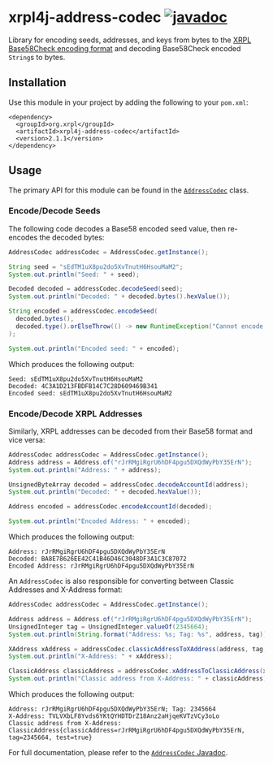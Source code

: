 # xrpl4j-address-codec [![javadoc](https://javadoc.io/badge2/org.xrpl/xrpl4j-address-codec/javadoc.svg?color=blue)](https://javadoc.io/doc/org.xrpl/xrpl4j-address-codec)

Library for encoding seeds, addresses, and keys from bytes to the [XRPL Base58Check encoding format](https://xrpl.org/base58-encodings.html) and decoding Base58Check encoded `String`s to bytes.

## Installation
Use this module in your project by adding the following to your `pom.xml`:
```
<dependency>
  <groupId>org.xrpl</groupId>
  <artifactId>xrpl4j-address-codec</artifactId>
  <version>2.1.1</version>
</dependency>
```

## Usage
The primary API for this module can be found in the [`AddressCodec`](./src/main/java/org/xrpl/xrpl4j/codec/addresses/AddressCodec.java) class.

### Encode/Decode Seeds
The following code decodes a Base58 encoded seed value, then re-encodes the decoded bytes:
```java
AddressCodec addressCodec = AddressCodec.getInstance();

String seed = "sEdTM1uX8pu2do5XvTnutH6HsouMaM2";
System.out.println("Seed: " + seed);

Decoded decoded = addressCodec.decodeSeed(seed);
System.out.println("Decoded: " + decoded.bytes().hexValue());

String encoded = addressCodec.encodeSeed(
  decoded.bytes(),
  decoded.type().orElseThrow(() -> new RuntimeException("Cannot encode seed without version type."))
);

System.out.println("Encoded seed: " + encoded);
```

Which produces the following output:
```
Seed: sEdTM1uX8pu2do5XvTnutH6HsouMaM2
Decoded: 4C3A1D213FBDFB14C7C28D609469B341
Encoded seed: sEdTM1uX8pu2do5XvTnutH6HsouMaM2
```

### Encode/Decode XRPL Addresses
Similarly, XRPL addresses can be decoded from their Base58 format and vice versa:
```java
AddressCodec addressCodec = AddressCodec.getInstance();
Address address = Address.of("rJrRMgiRgrU6hDF4pgu5DXQdWyPbY35ErN");
System.out.println("Address: " + address);

UnsignedByteArray decoded = addressCodec.decodeAccountId(address);
System.out.println("Decoded: " + decoded.hexValue());

Address encoded = addressCodec.encodeAccountId(decoded);

System.out.println("Encoded Address: " + encoded);
```

Which produces the following output:
```
Address: rJrRMgiRgrU6hDF4pgu5DXQdWyPbY35ErN
Decoded: BA8E78626EE42C41B46D46C3048DF3A1C3C87072
Encoded Address: rJrRMgiRgrU6hDF4pgu5DXQdWyPbY35ErN
```

An `AddressCodec` is also responsible for converting between Classic Addresses and X-Address format:
```java
AddressCodec addressCodec = AddressCodec.getInstance();

Address address = Address.of("rJrRMgiRgrU6hDF4pgu5DXQdWyPbY35ErN");
UnsignedInteger tag = UnsignedInteger.valueOf(2345664);
System.out.println(String.format("Address: %s; Tag: %s", address, tag));

XAddress xAddress = addressCodec.classicAddressToXAddress(address, tag, true);
System.out.println("X-Address: " + xAddress);

ClassicAddress classicAddress = addressCodec.xAddressToClassicAddress(xAddress);
System.out.println("Classic address from X-Address: " + classicAddress);
```

Which produces the following output:
```
Address: rJrRMgiRgrU6hDF4pgu5DXQdWyPbY35ErN; Tag: 2345664
X-Address: TVLVXbLF8Yvds6YKtQYHDTDrZ18Anz2aHjqeKVTzVCy3oLo
Classic address from X-Address: ClassicAddress{classicAddress=rJrRMgiRgrU6hDF4pgu5DXQdWyPbY35ErN, tag=2345664, test=true}
```

For full documentation, please refer to the [`AddressCodec` Javadoc](https://www.javadoc.io/doc/org.xrpl/xrpl4j-address-codec/latest/org/xrpl/xrpl4j/codec/addresses/AddressCodec.html).
